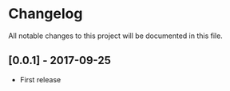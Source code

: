 # Changelog

All notable changes to this project will be documented in this file.

## [0.0.1] - 2017-09-25

- First release
